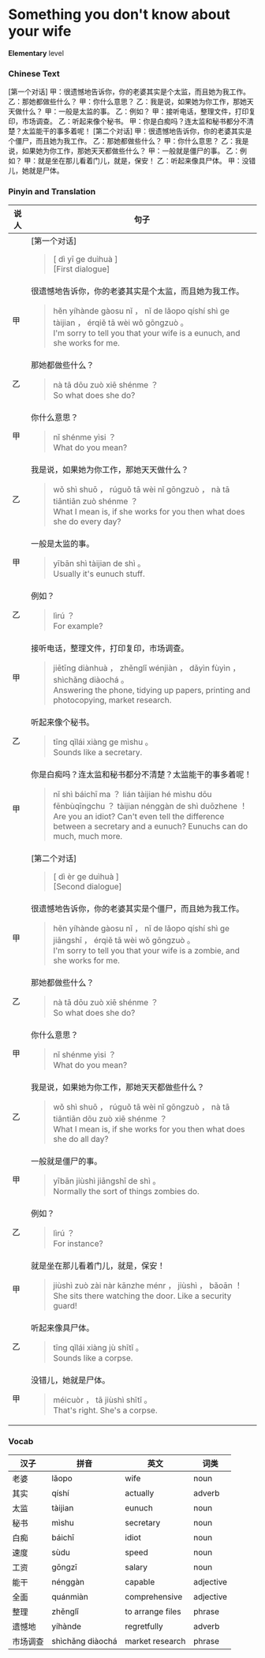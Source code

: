 # Something you don't know about your wife
**Elementary** level
### Chinese Text
[第一个对话]
甲：很遗憾地告诉你，你的老婆其实是个太监，而且她为我工作。
乙：那她都做些什么？
甲：你什么意思？
乙：我是说，如果她为你工作，那她天天做什么？
甲：一般是太监的事。
乙：例如？
甲：接听电话，整理文件，打印复印，市场调查。
乙：听起来像个秘书。
甲：你是白痴吗？连太监和秘书都分不清楚？太监能干的事多着呢！
[第二个对话]
甲：很遗憾地告诉你，你的老婆其实是个僵尸，而且她为我工作。
乙：那她都做些什么？
甲：你什么意思？
乙：我是说，如果她为你工作，那她天天都做些什么？
甲：一般就是僵尸的事。
乙：例如？
甲：就是坐在那儿看着门儿，就是，保安！
乙：听起来像具尸体。
甲：没错儿，她就是尸体。

### Pinyin and Translation
|说人|句子|
|----|----|
||[第一个对话]<blockquote>[ dì  yī ge duìhuà ]<br />[First dialogue]</blockquote>|
|甲|很遗憾地告诉你，你的老婆其实是个太监，而且她为我工作。<blockquote>hěn yíhànde gàosu nǐ ， nǐ de lǎopo qíshí shì ge tàijian ， érqiě tā wèi wǒ gōngzuò 。<br />I'm sorry to tell you that your wife is a eunuch, and she works for me.</blockquote>|
|乙|那她都做些什么？<blockquote>nà tā dōu zuò xiē shénme ？<br />So what does she do?</blockquote>|
|甲|你什么意思？<blockquote>nǐ shénme yìsi ？<br />What do you mean?</blockquote>|
|乙|我是说，如果她为你工作，那她天天做什么？<blockquote>wǒ shì shuō ， rúguǒ tā wèi nǐ gōngzuò ， nà tā tiāntiān zuò shénme ？<br />What I mean is, if she works for you then what does she do every day?</blockquote>|
|甲|一般是太监的事。<blockquote>yībān shì tàijian de shì 。<br />Usually it's eunuch stuff.</blockquote>|
|乙|例如？<blockquote>lìrú ？<br />For example?</blockquote>|
|甲|接听电话，整理文件，打印复印，市场调查。<blockquote>jiētīng diànhuà ， zhěnglǐ wénjiàn ， dǎyìn fùyìn ， shìchǎng diàochá 。<br />Answering the phone, tidying up papers, printing and photocopying, market research.</blockquote>|
|乙|听起来像个秘书。<blockquote>tīng qǐlái xiàng ge mìshu 。<br />Sounds like a secretary.</blockquote>|
|甲|你是白痴吗？连太监和秘书都分不清楚？太监能干的事多着呢！<blockquote>nǐ shì báichī ma ？ lián tàijian hé mìshu dōu fēnbùqīngchu ？ tàijian nénggàn de shì duōzhene ！<br />Are you an idiot? Can't even tell the difference between a secretary and a eunuch? Eunuchs can do much, much more.</blockquote>|
||[第二个对话]<blockquote>[ dì  èr ge duìhuà ]<br />[Second dialogue]</blockquote>|
|甲|很遗憾地告诉你，你的老婆其实是个僵尸，而且她为我工作。<blockquote>hěn yíhànde gàosu nǐ ， nǐ de lǎopo qíshí shì ge jiāngshī ， érqiě tā wèi wǒ gōngzuò 。<br />I'm sorry to tell you that your wife is a zombie, and she works for me.</blockquote>|
|乙|那她都做些什么？<blockquote>nà tā dōu zuò xiē shénme ？<br />So what does she do?</blockquote>|
|甲|你什么意思？<blockquote>nǐ shénme yìsi ？<br />What do you mean?</blockquote>|
|乙|我是说，如果她为你工作，那她天天都做些什么？<blockquote>wǒ shì shuō ， rúguǒ tā wèi nǐ gōngzuò ， nà tā tiāntiān dōu zuò xiē shénme ？<br />What I mean is, if she works for you then what does she do all day?</blockquote>|
|甲|一般就是僵尸的事。<blockquote>yībān jiùshì jiāngshī de shì 。<br />Normally the sort of things zombies do.</blockquote>|
|乙|例如？<blockquote>lìrú ？<br />For instance?</blockquote>|
|甲|就是坐在那儿看着门儿，就是，保安！<blockquote>jiùshì zuò zài  nàr kānzhe ménr ， jiùshì ， bǎoān ！<br />She sits there watching the door. Like a security guard!</blockquote>|
|乙|听起来像具尸体。<blockquote>tīng qǐlái xiàng jù shītǐ 。<br />Sounds like a corpse.</blockquote>|
|甲|没错儿，她就是尸体。<blockquote>méicuòr ， tā jiùshì shītǐ 。<br />That's right. She's a corpse.</blockquote>|
### Vocab
|汉子|拼音|英文|词类|
|----|----|----|----|
|老婆|lǎopo|wife|noun|
|其实|qíshí|actually|adverb|
|太监|tàijian|eunuch|noun|
|秘书|mìshu|secretary|noun|
|白痴|báichī|idiot|noun|
|速度|sùdu|speed|noun|
|工资|gōngzī|salary|noun|
|能干|nénggàn|capable|adjective|
|全面|quánmiàn|comprehensive|adjective|
|整理|zhěnglǐ|to arrange files|phrase|
|遗憾地|yíhànde|regretfully|adverb|
|市场调查|shìchǎng diàochá|market research|phrase|